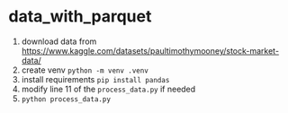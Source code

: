 # data_with_parquet

1. download data from https://www.kaggle.com/datasets/paultimothymooney/stock-market-data/
2. create venv
    `python -m venv .venv`
3. install requirements
    `pip install pandas`
4. modify line 11 of the `process_data.py` if needed
5. `python process_data.py`
